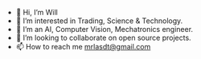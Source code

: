 - 👋 Hi, I’m Will
- 👀 I’m interested in Trading, Science & Technology.
- 🌱 I’m an AI, Computer Vision, Mechatronics engineer.
- 💞️ I’m looking to collaborate on open source projects.
- 📫 How to reach me mrlasdt@gmail.com

<!---
mrlasdt/mrlasdt is a ✨ special ✨ repository because its `README.md` (this file) appears on your GitHub profile.
You can click the Preview link to take a look at your changes.
--->
